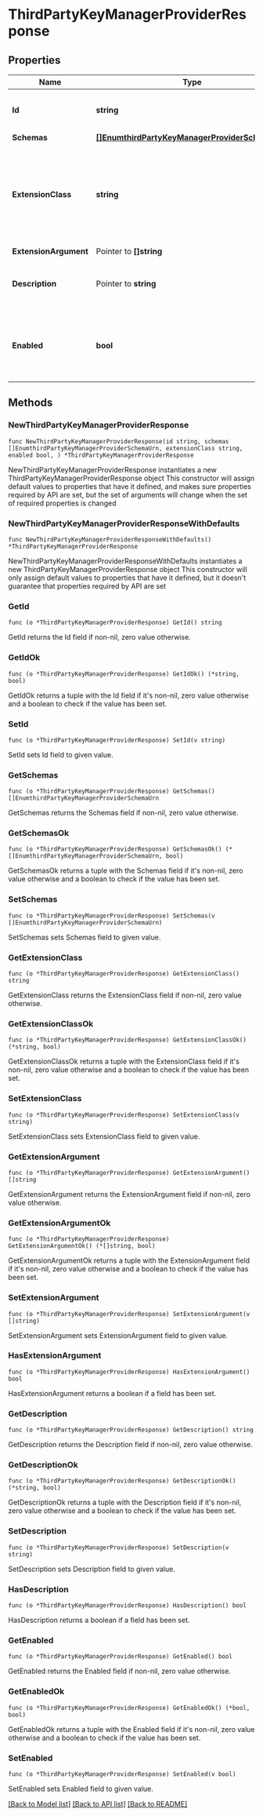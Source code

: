# ThirdPartyKeyManagerProviderResponse

## Properties

Name | Type | Description | Notes
------------ | ------------- | ------------- | -------------
**Id** | **string** | Name of the Key Manager Provider | 
**Schemas** | [**[]EnumthirdPartyKeyManagerProviderSchemaUrn**](EnumthirdPartyKeyManagerProviderSchemaUrn.md) |  | 
**ExtensionClass** | **string** | The fully-qualified name of the Java class providing the logic for the Third Party Key Manager Provider. | 
**ExtensionArgument** | Pointer to **[]string** |  | [optional] 
**Description** | Pointer to **string** | A description for this Key Manager Provider | [optional] 
**Enabled** | **bool** | Indicates whether the Key Manager Provider is enabled for use. | 

## Methods

### NewThirdPartyKeyManagerProviderResponse

`func NewThirdPartyKeyManagerProviderResponse(id string, schemas []EnumthirdPartyKeyManagerProviderSchemaUrn, extensionClass string, enabled bool, ) *ThirdPartyKeyManagerProviderResponse`

NewThirdPartyKeyManagerProviderResponse instantiates a new ThirdPartyKeyManagerProviderResponse object
This constructor will assign default values to properties that have it defined,
and makes sure properties required by API are set, but the set of arguments
will change when the set of required properties is changed

### NewThirdPartyKeyManagerProviderResponseWithDefaults

`func NewThirdPartyKeyManagerProviderResponseWithDefaults() *ThirdPartyKeyManagerProviderResponse`

NewThirdPartyKeyManagerProviderResponseWithDefaults instantiates a new ThirdPartyKeyManagerProviderResponse object
This constructor will only assign default values to properties that have it defined,
but it doesn't guarantee that properties required by API are set

### GetId

`func (o *ThirdPartyKeyManagerProviderResponse) GetId() string`

GetId returns the Id field if non-nil, zero value otherwise.

### GetIdOk

`func (o *ThirdPartyKeyManagerProviderResponse) GetIdOk() (*string, bool)`

GetIdOk returns a tuple with the Id field if it's non-nil, zero value otherwise
and a boolean to check if the value has been set.

### SetId

`func (o *ThirdPartyKeyManagerProviderResponse) SetId(v string)`

SetId sets Id field to given value.


### GetSchemas

`func (o *ThirdPartyKeyManagerProviderResponse) GetSchemas() []EnumthirdPartyKeyManagerProviderSchemaUrn`

GetSchemas returns the Schemas field if non-nil, zero value otherwise.

### GetSchemasOk

`func (o *ThirdPartyKeyManagerProviderResponse) GetSchemasOk() (*[]EnumthirdPartyKeyManagerProviderSchemaUrn, bool)`

GetSchemasOk returns a tuple with the Schemas field if it's non-nil, zero value otherwise
and a boolean to check if the value has been set.

### SetSchemas

`func (o *ThirdPartyKeyManagerProviderResponse) SetSchemas(v []EnumthirdPartyKeyManagerProviderSchemaUrn)`

SetSchemas sets Schemas field to given value.


### GetExtensionClass

`func (o *ThirdPartyKeyManagerProviderResponse) GetExtensionClass() string`

GetExtensionClass returns the ExtensionClass field if non-nil, zero value otherwise.

### GetExtensionClassOk

`func (o *ThirdPartyKeyManagerProviderResponse) GetExtensionClassOk() (*string, bool)`

GetExtensionClassOk returns a tuple with the ExtensionClass field if it's non-nil, zero value otherwise
and a boolean to check if the value has been set.

### SetExtensionClass

`func (o *ThirdPartyKeyManagerProviderResponse) SetExtensionClass(v string)`

SetExtensionClass sets ExtensionClass field to given value.


### GetExtensionArgument

`func (o *ThirdPartyKeyManagerProviderResponse) GetExtensionArgument() []string`

GetExtensionArgument returns the ExtensionArgument field if non-nil, zero value otherwise.

### GetExtensionArgumentOk

`func (o *ThirdPartyKeyManagerProviderResponse) GetExtensionArgumentOk() (*[]string, bool)`

GetExtensionArgumentOk returns a tuple with the ExtensionArgument field if it's non-nil, zero value otherwise
and a boolean to check if the value has been set.

### SetExtensionArgument

`func (o *ThirdPartyKeyManagerProviderResponse) SetExtensionArgument(v []string)`

SetExtensionArgument sets ExtensionArgument field to given value.

### HasExtensionArgument

`func (o *ThirdPartyKeyManagerProviderResponse) HasExtensionArgument() bool`

HasExtensionArgument returns a boolean if a field has been set.

### GetDescription

`func (o *ThirdPartyKeyManagerProviderResponse) GetDescription() string`

GetDescription returns the Description field if non-nil, zero value otherwise.

### GetDescriptionOk

`func (o *ThirdPartyKeyManagerProviderResponse) GetDescriptionOk() (*string, bool)`

GetDescriptionOk returns a tuple with the Description field if it's non-nil, zero value otherwise
and a boolean to check if the value has been set.

### SetDescription

`func (o *ThirdPartyKeyManagerProviderResponse) SetDescription(v string)`

SetDescription sets Description field to given value.

### HasDescription

`func (o *ThirdPartyKeyManagerProviderResponse) HasDescription() bool`

HasDescription returns a boolean if a field has been set.

### GetEnabled

`func (o *ThirdPartyKeyManagerProviderResponse) GetEnabled() bool`

GetEnabled returns the Enabled field if non-nil, zero value otherwise.

### GetEnabledOk

`func (o *ThirdPartyKeyManagerProviderResponse) GetEnabledOk() (*bool, bool)`

GetEnabledOk returns a tuple with the Enabled field if it's non-nil, zero value otherwise
and a boolean to check if the value has been set.

### SetEnabled

`func (o *ThirdPartyKeyManagerProviderResponse) SetEnabled(v bool)`

SetEnabled sets Enabled field to given value.



[[Back to Model list]](../README.md#documentation-for-models) [[Back to API list]](../README.md#documentation-for-api-endpoints) [[Back to README]](../README.md)


